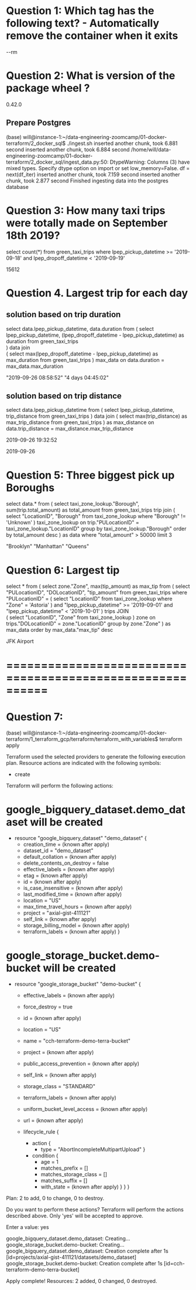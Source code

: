 
# Question 1: Which tag has the following text? - Automatically remove the container when it exits

--rm


# Question 2: What is version of the package wheel ?

0.42.0



## Prepare Postgres

(base) will@instance-1:~/data-engineering-zoomcamp/01-docker-terraform/2_docker_sql$ ./ingest.sh 
inserted another chunk, took 6.881 second
inserted another chunk, took 6.884 second
/home/will/data-engineering-zoomcamp/01-docker-terraform/2_docker_sql/ingest_data.py:50: DtypeWarning: Columns (3) have mixed types. Specify dtype option on import or set low_memory=False.
  df = next(df_iter)
inserted another chunk, took 7.159 second
inserted another chunk, took 2.877 second
Finished ingesting data into the postgres database


# Question 3: How many taxi trips were totally made on September 18th 2019?

select count(*)
from green_taxi_trips
where lpep_pickup_datetime >= '2019-09-18'
and lpep_dropoff_datetime < '2019-09-19'



15612


# Question 4. Largest trip for each day

## solution based on trip duration

select data.lpep_pickup_datetime, data.duration
from
(
select lpep_pickup_datetime, (lpep_dropoff_datetime - lpep_pickup_datetime) as duration
from green_taxi_trips	
) data
join	
(
select max(lpep_dropoff_datetime - lpep_pickup_datetime) as max_duration
from green_taxi_trips
) max_data
on data.duration = max_data.max_duration


"2019-09-26 08:58:52"	"4 days 04:45:02"


##  solution based on trip distance

select data.lpep_pickup_datetime
from (
	select lpep_pickup_datetime, trip_distance
	from green_taxi_trips
) data
join
(
select max(trip_distance) as max_trip_distance
from green_taxi_trips
) as max_distance
on data.trip_distance = max_distance.max_trip_distance

2019-09-26 19:32:52



2019-09-26


# Question 5: Three biggest pick up Boroughs


select data.*
from
(
select taxi_zone_lookup."Borough", sum(trip.total_amount) as total_amount
from green_taxi_trips trip 
join
(
	select "LocationID", "Borough"
	from taxi_zone_lookup
	where "Borough" != 'Unknown'
) taxi_zone_lookup
on trip."PULocationID" = taxi_zone_lookup."LocationID"
group by taxi_zone_lookup."Borough"
order by total_amount desc
) as data
where "total_amount" > 50000
limit 3






"Brooklyn" "Manhattan" "Queens"


# Question 6: Largest tip


select *
from
(
	select zone."Zone", max(tip_amount) as max_tip
	from
	(
		select "PULocationID", "DOLocationID", "tip_amount" 
		from green_taxi_trips
		where "PULocationID" = (
			select "LocationID"
			from taxi_zone_lookup
			where "Zone" = 'Astoria'
			)
		and "lpep_pickup_datetime" >= '2019-09-01'
		and "lpep_pickup_datetime" < '2019-10-01'
	) trips
	JOIN 	
	(
		select "LocationID", "Zone"
		from taxi_zone_lookup
	) zone
	on trips."DOLocationID" = zone."LocationID"
	group by zone."Zone"
) as max_data
order by max_data."max_tip" desc



JFK Airport

# ==========================================================



# Question 7: 



(base) will@instance-1:~/data-engineering-zoomcamp/01-docker-terraform/1_terraform_gcp/terraform/terraform_with_variables$ terraform apply

Terraform used the selected providers to generate the following execution plan. Resource actions are indicated with the following symbols:
  + create

Terraform will perform the following actions:

  # google_bigquery_dataset.demo_dataset will be created
  + resource "google_bigquery_dataset" "demo_dataset" {
      + creation_time              = (known after apply)
      + dataset_id                 = "demo_dataset"
      + default_collation          = (known after apply)
      + delete_contents_on_destroy = false
      + effective_labels           = (known after apply)
      + etag                       = (known after apply)
      + id                         = (known after apply)
      + is_case_insensitive        = (known after apply)
      + last_modified_time         = (known after apply)
      + location                   = "US"
      + max_time_travel_hours      = (known after apply)
      + project                    = "axial-gist-411121"
      + self_link                  = (known after apply)
      + storage_billing_model      = (known after apply)
      + terraform_labels           = (known after apply)
    }

  # google_storage_bucket.demo-bucket will be created
  + resource "google_storage_bucket" "demo-bucket" {
      + effective_labels            = (known after apply)
      + force_destroy               = true
      + id                          = (known after apply)
      + location                    = "US"
      + name                        = "cch-terraform-demo-terra-bucket"
      + project                     = (known after apply)
      + public_access_prevention    = (known after apply)
      + self_link                   = (known after apply)
      + storage_class               = "STANDARD"
      + terraform_labels            = (known after apply)
      + uniform_bucket_level_access = (known after apply)
      + url                         = (known after apply)

      + lifecycle_rule {
          + action {
              + type = "AbortIncompleteMultipartUpload"
            }
          + condition {
              + age                   = 1
              + matches_prefix        = []
              + matches_storage_class = []
              + matches_suffix        = []
              + with_state            = (known after apply)
            }
        }
    }

Plan: 2 to add, 0 to change, 0 to destroy.

Do you want to perform these actions?
  Terraform will perform the actions described above.
  Only 'yes' will be accepted to approve.

  Enter a value: yes

google_bigquery_dataset.demo_dataset: Creating...
google_storage_bucket.demo-bucket: Creating...
google_bigquery_dataset.demo_dataset: Creation complete after 1s [id=projects/axial-gist-411121/datasets/demo_dataset]
google_storage_bucket.demo-bucket: Creation complete after 1s [id=cch-terraform-demo-terra-bucket]

Apply complete! Resources: 2 added, 0 changed, 0 destroyed.


